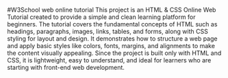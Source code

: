 #W3School  web online tutorial
This project is an HTML & CSS Online Web Tutorial created to provide a simple and clean learning platform for beginners. The tutorial covers the fundamental concepts of HTML such as headings, paragraphs, images, links, tables, and forms, along with CSS styling for layout and design.
It demonstrates how to structure a web page and apply basic styles like colors, fonts, margins, and alignments to make the content visually appealing. Since the project is built only with HTML and CSS, it is lightweight, easy to understand, and ideal for learners who are starting with front-end web development.
